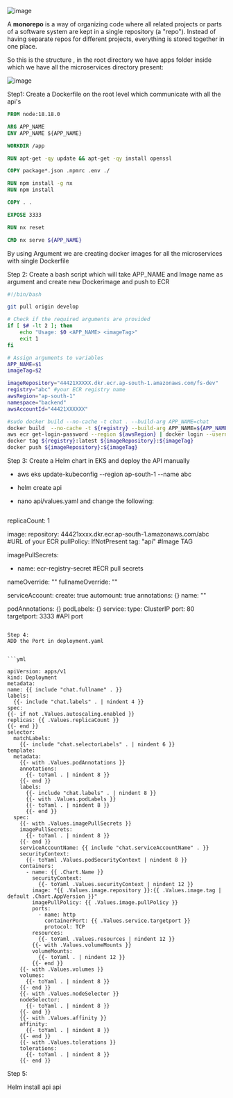 ![image](https://github.com/user-attachments/assets/2469002f-37c2-42e9-974e-87f952fbf90b)



A **monorepo** is a way of organizing code where all related projects or parts of a software system are kept in a single repository (a "repo"). 
Instead of having separate repos for different projects, everything is stored together in one place.

So this is the structure , in the root directory we have apps folder inside which we have all the microservices directory present:

![image](https://github.com/user-attachments/assets/23f7b39f-15be-428d-b750-026f3f584c00)


Step1:
Create a Dockerfile on the root level which communicate with all the api's

```Dockerfile
FROM node:18.18.0

ARG APP_NAME
ENV APP_NAME ${APP_NAME}

WORKDIR /app

RUN apt-get -qy update && apt-get -qy install openssl

COPY package*.json .npmrc .env ./

RUN npm install -g nx
RUN npm install

COPY . .

EXPOSE 3333

RUN nx reset

CMD nx serve ${APP_NAME}
```
By using Argument we are creating docker images for all the microservices with single Dockerfile

Step 2:
Create a bash script which will take APP_NAME and Image name as argument and create new Dockerimage and push to ECR

```bash
#!/bin/bash

git pull origin develop

# Check if the required arguments are provided
if [ $# -lt 2 ]; then
    echo "Usage: $0 <APP_NAME> <imageTag>"
    exit 1
fi

# Assign arguments to variables
APP_NAME=$1
imageTag=$2

imageRepository="44421XXXXX.dkr.ecr.ap-south-1.amazonaws.com/fs-dev"
registry="abc" #your ECR registry name
awsRegion="ap-south-1"
namespace="backend"
awsAccountId="44421XXXXXX"

#sudo docker build --no-cache -t chat . --build-arg APP_NAME=chat
docker build  --no-cache -t ${registry} --build-arg APP_NAME=${APP_NAME} .
aws ecr get-login-password --region ${awsRegion} | docker login --username AWS --password-stdin ${awsAccountId}.dkr.ecr.${awsRegion}.amazonaws.com
docker tag ${registry}:latest ${imageRepository}:${imageTag}
docker push ${imageRepository}:${imageTag}

```

Step 3:
Create a Helm chart in EKS and deploy the API manually

 - aws eks update-kubeconfig --region ap-south-1 --name abc
 - helm create api
 - nano api/values.yaml and change the following:

   ```yml
replicaCount: 1

image:
  repository: 44421xxxx.dkr.ecr.ap-south-1.amazonaws.com/abc #URL of your ECR
  pullPolicy: IfNotPresent
  tag: "api"   #Image TAG

imagePullSecrets:
- name:  ecr-registry-secret #ECR pull secrets 

nameOverride: ""
fullnameOverride: ""

serviceAccount:
  create: true
  automount: true
  annotations: {}
  name: ""

podAnnotations: {}
podLabels: {}
service:
  type: ClusterIP
  port: 80
  targetport: 3333 #API port

  ```

Step 4:
ADD the Port in deployment.yaml


```yml

apiVersion: apps/v1
kind: Deployment
metadata:
  name: {{ include "chat.fullname" . }}
  labels:
    {{- include "chat.labels" . | nindent 4 }}
spec:
  {{- if not .Values.autoscaling.enabled }}
  replicas: {{ .Values.replicaCount }}
  {{- end }}
  selector:
    matchLabels:
      {{- include "chat.selectorLabels" . | nindent 6 }}
  template:
    metadata:
      {{- with .Values.podAnnotations }}
      annotations:
        {{- toYaml . | nindent 8 }}
      {{- end }}
      labels:
        {{- include "chat.labels" . | nindent 8 }}
        {{- with .Values.podLabels }}
        {{- toYaml . | nindent 8 }}
        {{- end }}
    spec:
      {{- with .Values.imagePullSecrets }}
      imagePullSecrets:
        {{- toYaml . | nindent 8 }}
      {{- end }}
      serviceAccountName: {{ include "chat.serviceAccountName" . }}
      securityContext:
        {{- toYaml .Values.podSecurityContext | nindent 8 }}
      containers:
        - name: {{ .Chart.Name }}
          securityContext:
            {{- toYaml .Values.securityContext | nindent 12 }}
          image: "{{ .Values.image.repository }}:{{ .Values.image.tag | default .Chart.AppVersion }}"
          imagePullPolicy: {{ .Values.image.pullPolicy }}
          ports:
            - name: http
              containerPort: {{ .Values.service.targetport }}
              protocol: TCP
          resources:
            {{- toYaml .Values.resources | nindent 12 }}
          {{- with .Values.volumeMounts }}
          volumeMounts:
            {{- toYaml . | nindent 12 }}
          {{- end }}
      {{- with .Values.volumes }}
      volumes:
        {{- toYaml . | nindent 8 }}
      {{- end }}
      {{- with .Values.nodeSelector }}
      nodeSelector:
        {{- toYaml . | nindent 8 }}
      {{- end }}
      {{- with .Values.affinity }}
      affinity:
        {{- toYaml . | nindent 8 }}
      {{- end }}
      {{- with .Values.tolerations }}
      tolerations:
        {{- toYaml . | nindent 8 }}
      {{- end }}
```

Step 5:

Helm install api api



  
